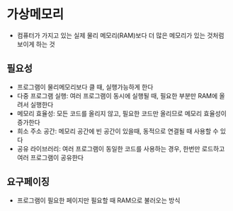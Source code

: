 # 가상메모리
- 컴퓨터가 가지고 있는 실제 물리 메모리(RAM)보다 더 많은 메모리가 있는 것처럼 보이게 하는 것
## 필요성
- 프로그램이 물리메모리보다 클 때, 실행가능하게 한다
- 다중 프로그램 실행: 여러 프로그램이 동시에 실행될 때, 필요한 부분만 RAM에 올려서 실행한다
- 메모리 효율성: 모든 코드를 올리지 않고, 필요한 코드만 올리므로 메모리 효율성이 증가한다
- 희소 주소 공간: 메모리 공간에 빈 공간이 있을때, 동적으로 연결될 때 사용할 수 있다
- 공유 라이브러리: 여러 프로그램이 동일한 코드를 사용하는 경우, 한번만 로드하고 여러 프로그램이 공유한다

## 요구페이징
- 프로그램이 필요한 페이지만 필요할 때 RAM으로 불러오는 방식
